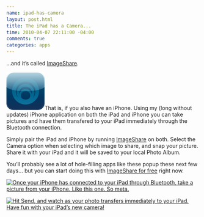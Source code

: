 ```yaml
---
name: ipad-has-camera
layout: post.html
title: The iPad has a Camera...
time: 2010-04-07 22:11:00 -04:00
comments: true
categories: apps
---
```

…and it’s called [ImageShare](/apps/imageshare.html).

[![](original-4.png)](/apps/imageshare.html)That is, if you also have an iPhone. Using my (long without updates) iPhone application on both the iPad and iPhone you can take pictures and have them transfered to your iPad immediately through the Bluetooth connection.

Simply pair the iPad and iPhone by running [ImageShare](http://www.hectorramos.com/apps/imageshare.html) on both. Select the Camera option when selecting which image to share, and snap your picture. Share it with your iPad and it will be saved to your local Photo Album.

You’ll probably see a lot of hole-filling apps like these popup these next few days… but you can start doing this with [ImageShare for free](itms://itunes.apple.com/WebObjects/MZStore.woa/wa/viewSoftware?id=320375566&mt=8&s=143441) right now.

[![Once your iPhone has connected to your iPad through Bluetooth, take a picture from your iPhone. Like this one. So meta.](http://farm5.static.flickr.com/4044/4501184903_acb400bb50.jpg)](http://www.flickr.com/photos/hramos/4501184903/)

[![Hit Send, and watch as your photo transfers immediately to your iPad. Have fun with your iPad’s new camera!](http://farm5.static.flickr.com/4071/4501820162_54412ee445.jpg)](http://www.flickr.com/photos/hramos/4501820162/)
